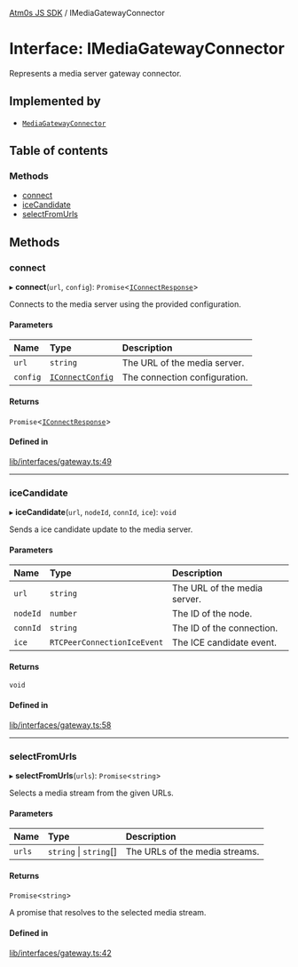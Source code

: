[Atm0s JS SDK](../README.md) / IMediaGatewayConnector

# Interface: IMediaGatewayConnector

Represents a media server gateway connector.

## Implemented by

- [`MediaGatewayConnector`](../classes/MediaGatewayConnector.md)

## Table of contents

### Methods

- [connect](IMediaGatewayConnector.md#connect)
- [iceCandidate](IMediaGatewayConnector.md#icecandidate)
- [selectFromUrls](IMediaGatewayConnector.md#selectfromurls)

## Methods

### connect

▸ **connect**(`url`, `config`): `Promise`<[`IConnectResponse`](IConnectResponse.md)\>

Connects to the media server using the provided configuration.

#### Parameters

| Name | Type | Description |
| :------ | :------ | :------ |
| `url` | `string` | The URL of the media server. |
| `config` | [`IConnectConfig`](IConnectConfig.md) | The connection configuration. |

#### Returns

`Promise`<[`IConnectResponse`](IConnectResponse.md)\>

#### Defined in

[lib/interfaces/gateway.ts:49](https://github.com/8xFF/media-sdk-js/blob/633baca/src/lib/interfaces/gateway.ts#L49)

___

### iceCandidate

▸ **iceCandidate**(`url`, `nodeId`, `connId`, `ice`): `void`

Sends a ice candidate update to the media server.

#### Parameters

| Name | Type | Description |
| :------ | :------ | :------ |
| `url` | `string` | The URL of the media server. |
| `nodeId` | `number` | The ID of the node. |
| `connId` | `string` | The ID of the connection. |
| `ice` | `RTCPeerConnectionIceEvent` | The ICE candidate event. |

#### Returns

`void`

#### Defined in

[lib/interfaces/gateway.ts:58](https://github.com/8xFF/media-sdk-js/blob/633baca/src/lib/interfaces/gateway.ts#L58)

___

### selectFromUrls

▸ **selectFromUrls**(`urls`): `Promise`<`string`\>

Selects a media stream from the given URLs.

#### Parameters

| Name | Type | Description |
| :------ | :------ | :------ |
| `urls` | `string` \| `string`[] | The URLs of the media streams. |

#### Returns

`Promise`<`string`\>

A promise that resolves to the selected media stream.

#### Defined in

[lib/interfaces/gateway.ts:42](https://github.com/8xFF/media-sdk-js/blob/633baca/src/lib/interfaces/gateway.ts#L42)

